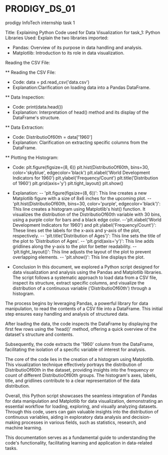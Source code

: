 # PRODIGY_DS_01
 prodigy InfoTech internship task 1


Title: Explaining Python Code used for Data Visualization for task_1:
Python Libraries Used:
Explain the two libraries imported:

- Pandas: Overview of its purpose in data handling and analysis.
- Matplotlib: Introduction to its role in data visualization.

Reading the CSV File:

** Reading the CSV File:
- Code: data = pd.read_csv('data.csv')
- Explanation:Clarification on loading data into a Pandas DataFrame.

** Data Inspection:
- Code: print(data.head())
- Explanation: Interpretation of head() method and its display of the DataFrame's structure.

** Data Extraction:
- Code: DistributioOf60th = data['1960']
- Explanation: Clarification on extracting specific columns from the DataFrame.

** Plotting the Histogram:
- Code:
plt.figure(figsize=(8, 6))
plt.hist(DistributioOf60th, bins=30, color='skyblue', edgecolor='black')
plt.xlabel('World Development Indicators for 1960')
plt.ylabel('Frequency/Count')
plt.title('Distribution of 1960')
plt.grid(axis='y')
plt.tight_layout()
plt.show()

- Explanation: 
-- 'plt.figure(figsize=(8, 6))': This line creates a new Matplotlib figure with a size of 8x6 inches for the upcoming plot.
-- 'plt.hist(DistributioOf60th, bins=30, color='purple', edgecolor='black')': This line creates a histogram using Matplotlib's hist() function. It visualizes the distribution of the DistributioOf60th variable with 30 bins, using a purple color for bars and a black edge color.
--'plt.xlabel('World Development Indicators for 1960') and plt.ylabel('Frequency/Count')': These lines set the labels for the x-axis and y-axis of the plot, respectively.
-- 'plt.title('Distribution of Ages')': This line sets the title of the plot to 'Distribution of Ages'.
-- 'plt.grid(axis='y')': This line adds gridlines along the y-axis to the plot for better readability.
-- 'plt.tight_layout()': This line adjusts the layout of the plot to prevent overlapping elements.
-- 'plt.show()': This line displays the plot.


- Conclusion
In this document, we explored a Python script designed for data visualization and analysis using the Pandas and Matplotlib libraries. The script follows a systematic approach to load data from a CSV file, inspect its structure, extract specific columns, and visualize the distribution of a continuous variable ('DistributioOf60th') through a histogram.

The process begins by leveraging Pandas, a powerful library for data manipulation, to read the contents of a CSV file into a DataFrame. This initial step ensures easy handling and analysis of structured data.

After loading the data, the code inspects the DataFrame by displaying the first few rows using the 'head()' method, offering a quick overview of the dataset's structure and contents.

Subsequently, the code extracts the '1960' column from the DataFrame, facilitating the isolation of a specific variable of interest for analysis.

The core of the code lies in the creation of a histogram using Matplotlib. This visualization technique effectively portrays the distribution of DistributioOf60th in the dataset, providing insights into the frequency or count of different DistributioOf60th groups. The histogram's axes, labels, title, and gridlines contribute to a clear representation of the data distribution.

Overall, this Python script showcases the seamless integration of Pandas for data manipulation and Matplotlib for data visualization, demonstrating an essential workflow for loading, exploring, and visually analyzing datasets. Through this code, users can gain valuable insights into the distribution of continuous variables, aiding in exploratory data analysis and decision-making processes in various fields, such as statistics, research, and machine learning.

This documentation serves as a fundamental guide to understanding the code's functionality, facilitating learning and application in data-related tasks.

